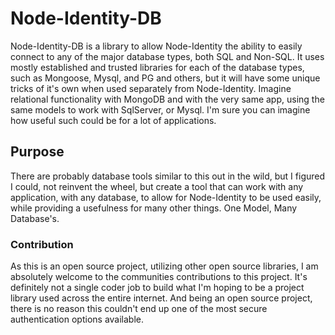 # Node-Identity-DB

Node-Identity-DB is a library to allow Node-Identity the ability to easily connect to any of the major database types, both SQL and Non-SQL. It uses mostly established and trusted libraries for each of the database types, such as Mongoose, Mysql, and PG and others, but it will have some unique tricks of it's own when used separately from Node-Identity. Imagine relational functionality with MongoDB and with the very same app, using the same models to work with SqlServer, or Mysql. I'm sure you can imagine how useful such could be for a lot of applications.

## Purpose

There are probably database tools similar to this out in the wild, but I figured I could, not reinvent the wheel, but create a tool that can work with any application, with any database, to allow for Node-Identity to be used easily, while providing a usefulness for many other things. One Model, Many Database's.

### Contribution

As this is an open source project, utilizing other open source libraries, I am absolutely welcome to the communities contributions to this project. It's definitely not a single coder job to build what I'm hoping to be a project library used across the entire internet. And being an open source project, there is no reason this couldn't end up one of the most secure authentication options available.
